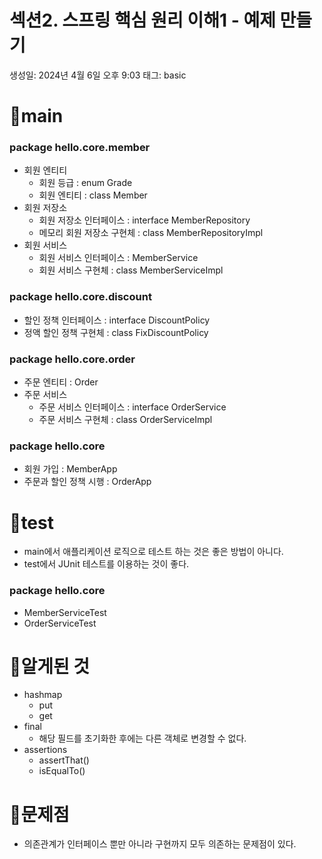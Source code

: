 # 섹션2. 스프링 핵심 원리 이해1 - 예제 만들기

생성일: 2024년 4월 6일 오후 9:03
태그: basic

# 💚main

### package hello.core.member

- 회원 엔티티
    - 회원 등급 : enum Grade
    - 회원 엔티티 : class Member
- 회원 저장소
    - 회원 저장소 인터페이스 : interface MemberRepository
    - 메모리 회원 저장소 구현체 : class MemberRepositoryImpl
- 회원 서비스
    - 회원 서비스 인터페이스 : MemberService
    - 회원 서비스 구현체 : class MemberServiceImpl

### package hello.core.discount

- 할인 정책 인터페이스 : interface DiscountPolicy
- 정액 할인 정책 구현체 : class FixDiscountPolicy

### package hello.core.order

- 주문 엔티티 : Order
- 주문 서비스
    - 주문 서비스 인터페이스 : interface OrderService
    - 주문 서비스 구현체 : class OrderServiceImpl

### package hello.core

- 회원 가입 : MemberApp
- 주문과 할인 정책 시행 : OrderApp

# 💚test

- main에서 애플리케이션 로직으로 테스트 하는 것은 좋은 방법이 아니다.
- test에서 JUnit 테스트를 이용하는 것이 좋다.

### package hello.core

- MemberServiceTest
- OrderServiceTest

# 💚알게된 것

- hashmap
    - put
    - get
- final
    - 해당 필드를 초기화한 후에는 다른 객체로 변경할 수 없다.
- assertions
    - assertThat()
    - isEqualTo()

# 💚문제점

- 의존관계가 인터페이스 뿐만 아니라 구현까지 모두 의존하는 문제점이 있다.